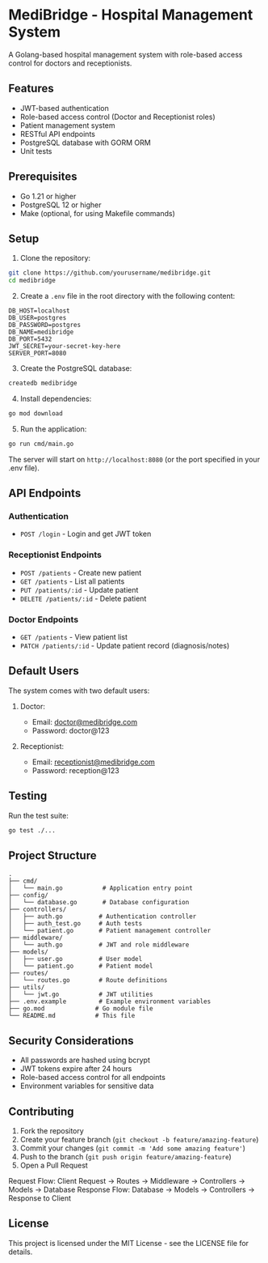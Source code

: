 # MediBridge - Hospital Management System

A Golang-based hospital management system with role-based access control for doctors and receptionists.

## Features

- JWT-based authentication
- Role-based access control (Doctor and Receptionist roles)
- Patient management system
- RESTful API endpoints
- PostgreSQL database with GORM ORM
- Unit tests

## Prerequisites

- Go 1.21 or higher
- PostgreSQL 12 or higher
- Make (optional, for using Makefile commands)

## Setup

1. Clone the repository:
```bash
git clone https://github.com/yourusername/medibridge.git
cd medibridge
```

2. Create a `.env` file in the root directory with the following content:
```
DB_HOST=localhost
DB_USER=postgres
DB_PASSWORD=postgres
DB_NAME=medibridge
DB_PORT=5432
JWT_SECRET=your-secret-key-here
SERVER_PORT=8080
```

3. Create the PostgreSQL database:
```bash
createdb medibridge
```

4. Install dependencies:
```bash
go mod download
```

5. Run the application:
```bash
go run cmd/main.go
```

The server will start on `http://localhost:8080` (or the port specified in your .env file).

## API Endpoints

### Authentication
- `POST /login` - Login and get JWT token

### Receptionist Endpoints
- `POST /patients` - Create new patient
- `GET /patients` - List all patients
- `PUT /patients/:id` - Update patient
- `DELETE /patients/:id` - Delete patient

### Doctor Endpoints
- `GET /patients` - View patient list
- `PATCH /patients/:id` - Update patient record (diagnosis/notes)

## Default Users

The system comes with two default users:

1. Doctor:
   - Email: doctor@medibridge.com
   - Password: doctor@123

2. Receptionist:
   - Email: receptionist@medibridge.com
   - Password: reception@123

## Testing

Run the test suite:
```bash
go test ./...
```

## Project Structure

```
.
├── cmd/
│   └── main.go           # Application entry point
├── config/
│   └── database.go       # Database configuration
├── controllers/
│   ├── auth.go          # Authentication controller
│   ├── auth_test.go     # Auth tests
│   └── patient.go       # Patient management controller
├── middleware/
│   └── auth.go          # JWT and role middleware
├── models/
│   ├── user.go          # User model
│   └── patient.go       # Patient model
├── routes/
│   └── routes.go        # Route definitions
├── utils/
│   └── jwt.go           # JWT utilities
├── .env.example         # Example environment variables
├── go.mod              # Go module file
└── README.md           # This file
```

## Security Considerations

- All passwords are hashed using bcrypt
- JWT tokens expire after 24 hours
- Role-based access control for all endpoints
- Environment variables for sensitive data

## Contributing

1. Fork the repository
2. Create your feature branch (`git checkout -b feature/amazing-feature`)
3. Commit your changes (`git commit -m 'Add some amazing feature'`)
4. Push to the branch (`git push origin feature/amazing-feature`)
5. Open a Pull Request

Request Flow:
Client Request → Routes → Middleware → Controllers → Models → Database
Response Flow:
Database → Models → Controllers → Response to Client

## License

This project is licensed under the MIT License - see the LICENSE file for details.
